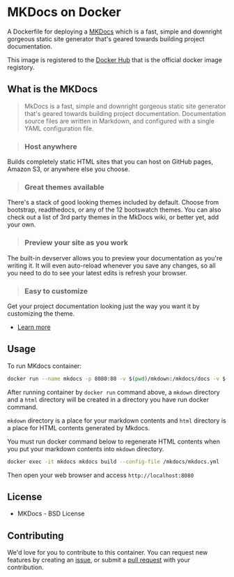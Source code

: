 # MKDocs on Docker

A Dockerfile for deploying a [MKDocs](http://www.mkdocs.org/) which is a fast, simple and downright gorgeous static site generator that's geared towards building project documentation.

This image is registered to the [Docker Hub](https://hub.docker.com/r/nutsllc/toybox-mkdocs/) that is the official docker image registory.

## What is the MKDocs

>MkDocs is a fast, simple and downright gorgeous static site generator that's geared towards building project documentation. Documentation source files are written in Markdown, and configured with a single YAML configuration file.

>### Host anywhere
Builds completely static HTML sites that you can host on GitHub pages, Amazon S3, or anywhere else you choose.

>### Great themes available
There's a stack of good looking themes included by default. Choose from bootstrap, readthedocs, or any of the 12 bootswatch themes. You can also check out a list of 3rd party themes in the MkDocs wiki, or better yet, add your own.

>### Preview your site as you work
The built-in devserver allows you to preview your documentation as you're writing it. It will even auto-reload whenever you save any changes, so all you need to do to see your latest edits is refresh your browser.

>### Easy to customize
Get your project documentation looking just the way you want it by customizing the theme.

* [Learn more](http://redis.io/topics/introduction)

## Usage

To run MKdocs container:

```bash
docker run --name mkdocs -p 8080:80 -v $(pwd)/mkdown:/mkdocs/docs -v $(pwd)/html:/var/www/html -itd nutsllc/toybox-mkdocs
```

After running container by ``docker run`` command above, a ``mkdown`` directory and a ``html`` directory will be created in a directory you have run docker command.

``mkdown`` directory is a place for your markdown contents and ``html`` directory is a place for HTML contents generated by Mkdocs.

You must run docker command below to regenerate HTML contents when you put your markdown contents into ``mkdown`` directory.

```bash
docker exec -it mkdocs mkdocs build --config-file /mkdocs/mkdocs.yml
```

Then open your web browser and access ``http://localhost:8080``

## License

* MKDocs - BSD License

## Contributing

We'd love for you to contribute to this container. You can request new features by creating an [issue](https://github.com/nutsllc/toybox-redis/issues), or submit a [pull request](https://github.com/nutsllc/toybox-redis/pulls) with your contribution.
